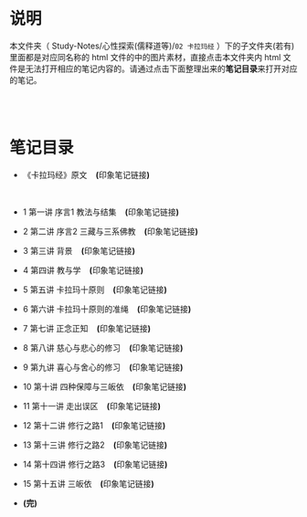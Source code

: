 # 说明
本文件夹（ Study-Notes/心性探索(儒释道等)/`02 卡拉玛经` ）下的子文件夹(若有)里面都是对应同名称的 html 文件的中的图片素材，直接点击本文件夹内 html 文件是无法打开相应的笔记内容的。请通过点击下面整理出来的**笔记目录**来打开对应的笔记。

<br>
<br>


# 笔记目录
* <a href="https://abrachan.github.io/Study-Notes/心性探索(儒释道等)/02%20卡拉玛经/" style="text-decoration:none">《卡拉玛经》原文</a> &ensp; **(**<a href="https://app.yinxiang.com/shard/s22/nl/24419242/6cd2a105-de14-4a67-8722-c606a6575cf0" style="text-decoration:none">印象笔记链接</a>**)**
<br>

* <a href="https://abrachan.github.io/Study-Notes/心性探索(儒释道等)/02%20卡拉玛经/" style="text-decoration:none">1 第一讲 序言1 教法与结集</a> &ensp; **(**<a href="https://app.yinxiang.com/shard/s22/nl/24419242/c38b11dc-bd54-41dd-84fd-a70e4c83ea4f" style="text-decoration:none">印象笔记链接</a>**)**

* <a href="https://abrachan.github.io/Study-Notes/心性探索(儒释道等)/02%20卡拉玛经/" style="text-decoration:none">2 第二讲 序言2 三藏与三系佛教</a> &ensp; **(**<a href="https://app.yinxiang.com/shard/s22/nl/24419242/4596009f-4bbf-43e4-a777-175a92338e60" style="text-decoration:none">印象笔记链接</a>**)**

* <a href="https://abrachan.github.io/Study-Notes/心性探索(儒释道等)/02%20卡拉玛经/" style="text-decoration:none">3 第三讲 背景</a> &ensp; **(**<a href="https://app.yinxiang.com/shard/s22/nl/24419242/ab487a38-cbf1-4a9a-954c-08da5101db19" style="text-decoration:none">印象笔记链接</a>**)**

* <a href="https://abrachan.github.io/Study-Notes/心性探索(儒释道等)/02%20卡拉玛经/" style="text-decoration:none">4 第四讲 教与学</a> &ensp; **(**<a href="https://app.yinxiang.com/shard/s22/nl/24419242/79049175-2387-4d17-8866-901b9dca0417" style="text-decoration:none">印象笔记链接</a>**)**

* <a href="https://abrachan.github.io/Study-Notes/心性探索(儒释道等)/02%20卡拉玛经/" style="text-decoration:none">5 第五讲 卡拉玛十原则</a> &ensp; **(**<a href="https://app.yinxiang.com/shard/s22/nl/24419242/44fc28d8-d7b6-4b13-973d-0a40b20ed3db" style="text-decoration:none">印象笔记链接</a>**)**

* <a href="https://abrachan.github.io/Study-Notes/心性探索(儒释道等)/02%20卡拉玛经/" style="text-decoration:none">6 第六讲 卡拉玛十原则的准绳</a> &ensp; **(**<a href="https://app.yinxiang.com/shard/s22/nl/24419242/9ca2b683-dba5-486f-9739-d10c1a12fbe9" style="text-decoration:none">印象笔记链接</a>**)**

* <a href="https://abrachan.github.io/Study-Notes/心性探索(儒释道等)/02%20卡拉玛经/" style="text-decoration:none">7 第七讲 正念正知</a> &ensp; **(**<a href="https://app.yinxiang.com/shard/s22/nl/24419242/88427a1b-d12e-4c82-9b78-0458cf05a988" style="text-decoration:none">印象笔记链接</a>**)**

* <a href="https://abrachan.github.io/Study-Notes/心性探索(儒释道等)/02%20卡拉玛经/" style="text-decoration:none">8 第八讲 慈心与悲心的修习</a> &ensp; **(**<a href="https://app.yinxiang.com/shard/s22/nl/24419242/3bc7bd81-2443-4419-ae64-46f3c38829f5" style="text-decoration:none">印象笔记链接</a>**)**

* <a href="https://abrachan.github.io/Study-Notes/心性探索(儒释道等)/02%20卡拉玛经/" style="text-decoration:none">9 第九讲 喜心与舍心的修习</a> &ensp; **(**<a href="https://app.yinxiang.com/shard/s22/nl/24419242/ebb1d7ac-821d-49ae-93cc-d3abc32c8b47" style="text-decoration:none">印象笔记链接</a>**)**

* <a href="https://abrachan.github.io/Study-Notes/心性探索(儒释道等)/02%20卡拉玛经/" style="text-decoration:none">10 第十讲 四种保障与三皈依</a> &ensp; **(**<a href="https://app.yinxiang.com/shard/s22/nl/24419242/8543a3cb-5ed7-42e8-b9c6-61a351ade7e9" style="text-decoration:none">印象笔记链接</a>**)**

* <a href="https://abrachan.github.io/Study-Notes/心性探索(儒释道等)/02%20卡拉玛经/" style="text-decoration:none">11 第十一讲 走出误区</a> &ensp; **(**<a href="https://app.yinxiang.com/shard/s22/nl/24419242/71331b21-dc2c-4f1b-b70d-2a8c87de118d" style="text-decoration:none">印象笔记链接</a>**)**

* <a href="https://abrachan.github.io/Study-Notes/心性探索(儒释道等)/02%20卡拉玛经/" style="text-decoration:none">12 第十二讲 修行之路1</a> &ensp; **(**<a href="https://app.yinxiang.com/shard/s22/nl/24419242/06f92662-fb29-4b1b-8dca-a708188ccdb0" style="text-decoration:none">印象笔记链接</a>**)**

* <a href="https://abrachan.github.io/Study-Notes/心性探索(儒释道等)/02%20卡拉玛经/" style="text-decoration:none">13 第十三讲 修行之路2</a> &ensp; **(**<a href="https://app.yinxiang.com/shard/s22/nl/24419242/8c22d92d-4002-4983-8760-6ecad09e672a" style="text-decoration:none">印象笔记链接</a>**)**

* <a href="https://abrachan.github.io/Study-Notes/心性探索(儒释道等)/02%20卡拉玛经/" style="text-decoration:none">14 第十四讲 修行之路3</a> &ensp; **(**<a href="https://app.yinxiang.com/shard/s22/nl/24419242/0cddba60-b04f-4ee5-b0a6-29c4a165912a" style="text-decoration:none">印象笔记链接</a>**)**

* <a href="https://abrachan.github.io/Study-Notes/心性探索(儒释道等)/02%20卡拉玛经/" style="text-decoration:none">15 第十五讲 三皈依</a> &ensp; **(**<a href="https://app.yinxiang.com/shard/s22/nl/24419242/89dd2b15-53b2-4dbb-b8ac-62296dea0633" style="text-decoration:none">印象笔记链接</a>**)**

* **(完)**
